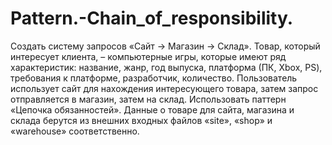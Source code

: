 # Pattern.-Chain_of_responsibility.

Создать систему запросов «Сайт → Магазин → Склад». Товар, который интересует клиента, – компьютерные игры, которые имеют ряд характеристик: название, жанр, год выпуска, платформа (ПК, Xbox, PS), требования к платформе, разработчик, количество. Пользователь использует сайт для нахождения интересующего товара, затем запрос отправляется в магазин, затем на склад. Использовать паттерн «Цепочка обязанностей». Данные о товаре для сайта, магазина и склада берутся из внешних входных файлов «site», «shop» и «warehouse» соответственно.
